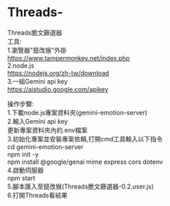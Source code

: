 # Threads-
Threads脆文篩選器  
工具:  
1.瀏覽器"竄改猴"外掛  
https://www.tampermonkey.net/index.php  
2.node.js  
https://nodejs.org/zh-tw/download  
3.一組Gemini api key  
https://aistudio.google.com/apikey  

操作步驟:  
1.下載node.js專案資料夾(gemini-emotion-server)  
2.輸入Gemini api key  
更新專案資料夾內的.env檔案  
3.初始化專案並安裝專案依賴,打開cmd工具輸入以下指令  
cd gemini-emotion-server  
npm init -y  
npm install @google/genai mime express cors dotenv  
4.啟動伺服器  
npm start  
5.腳本匯入至竄改猴(Threads脆文篩選器-0.2.user.js)  
6.打開Threads看結果  
